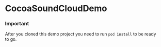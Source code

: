CocoaSoundCloudDemo
===================

### Important
After you cloned this demo project you need to run `pod install` to be ready to go.
